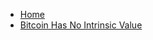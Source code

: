 * [Home](/en/ "BTC Mythbusters")
* [Bitcoin Has No Intrinsic Value](/en/BitcoinHasNoIntrinsicValue.md)